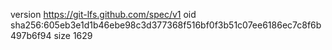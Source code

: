 version https://git-lfs.github.com/spec/v1
oid sha256:605eb3e1d1b46ebe98c3d377368f516bf0f3b51c07ee6186ec7c8f6b497b6f94
size 1629
